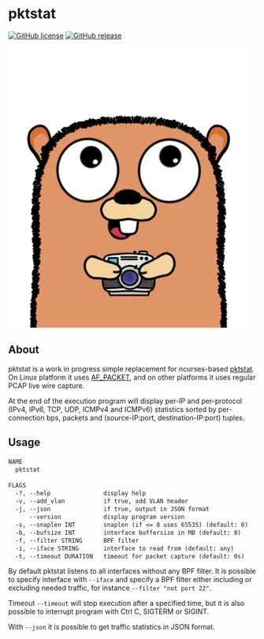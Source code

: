 # pktstat

[![GitHub license](https://img.shields.io/github/license/dkorunic/pktstat)](https://github.com/dkorunic/pktstat/blob/master/LICENSE)
[![GitHub release](https://img.shields.io/github/release/dkorunic/pktstat)](https://github.com/dkorunic/pktstat/releases/latest)

![](gopher.png)

## About

pktstat is a work in progress simple replacement for ncurses-based [pktstat](https://github.com/dleonard0/pktstat). On Linux platform it uses [AF_PACKET](https://doc.dpdk.org/guides/nics/af_packet.html), and on other platforms it uses regular PCAP live wire capture.

At the end of the execution program will display per-IP and per-protocol (IPv4, IPv6, TCP, UDP, ICMPv4 and ICMPv6) statistics sorted by per-connection bps, packets and (source-IP:port, destination-IP:port) tuples.

## Usage

```shell
NAME
  pktstat

FLAGS
  -?, --help               display help
  -v, --add_vlan           if true, add VLAN header
  -j, --json               if true, output in JSON format
      --version            display program version
  -s, --snaplen INT        snaplen (if <= 0 uses 65535) (default: 0)
  -b, --bufsize INT        interface buffersize in MB (default: 8)
  -f, --filter STRING      BPF filter
  -i, --iface STRING       interface to read from (default: any)
  -t, --timeout DURATION   timeout for packet capture (default: 0s)
```

By default pktstat listens to all interfaces without any BPF filter. It is possible to specify interface with `--iface` and specify a BPF filter either including or excluding needed traffic, for instance `--filter "not port 22"`.

Timeout `--timeout` will stop execution after a specified time, but it is also possible to interrupt program with Ctrl C, SIGTERM or SIGINT.

With `--json` it is possible to get traffic statistics in JSON format.

